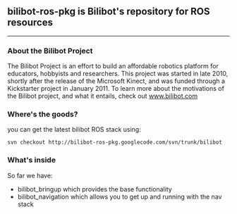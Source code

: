## bilibot-ros-pkg is Bilibot's repository for ROS resources ##


---


### About the Bilibot Project ###

The Bilibot Project is an effort to build an affordable robotics platform for educators, hobbyists and researchers. This project was started in late 2010, shortly after the release of the Microsoft Kinect, and was funded through a Kickstarter project in January 2011. To learn more about the motivations of the Bilibot project, and what it entails, check out www.bilibot.com

### Where's the goods? ###
you can get the latest bilibot ROS stack using:
```
svn checkout http://bilibot-ros-pkg.googlecode.com/svn/trunk/bilibot
```

### What's inside ###
So far we have:
  * bilibot\_bringup which provides the base functionality
  * bilibot\_navigation which allows you to get up and running with the nav stack